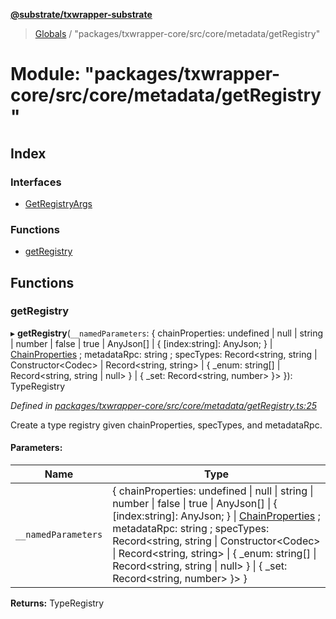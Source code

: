 **[@substrate/txwrapper-substrate](../README.md)**

> [Globals](../globals.md) / "packages/txwrapper-core/src/core/metadata/getRegistry"

# Module: "packages/txwrapper-core/src/core/metadata/getRegistry"

## Index

### Interfaces

* [GetRegistryArgs](../interfaces/_packages_txwrapper_core_src_core_metadata_getregistry_.getregistryargs.md)

### Functions

* [getRegistry](_packages_txwrapper_core_src_core_metadata_getregistry_.md#getregistry)

## Functions

### getRegistry

▸ **getRegistry**(`__namedParameters`: { chainProperties: undefined \| null \| string \| number \| false \| true \| AnyJson[] \| { [index:string]: AnyJson;  } \| [ChainProperties](../interfaces/_packages_txwrapper_core_src_types_codec_.chainproperties.md) ; metadataRpc: string ; specTypes: Record\<string, string \| Constructor\<Codec> \| Record\<string, string> \| { _enum: string[] \| Record\<string, string \| null>  } \| { _set: Record\<string, number>  }>  }): TypeRegistry

*Defined in [packages/txwrapper-core/src/core/metadata/getRegistry.ts:25](https://github.com/paritytech/txwrapper-core/blob/e071077/packages/txwrapper-core/src/core/metadata/getRegistry.ts#L25)*

Create a type registry given chainProperties, specTypes, and metadataRpc.

#### Parameters:

Name | Type |
------ | ------ |
`__namedParameters` | { chainProperties: undefined \| null \| string \| number \| false \| true \| AnyJson[] \| { [index:string]: AnyJson;  } \| [ChainProperties](../interfaces/_packages_txwrapper_core_src_types_codec_.chainproperties.md) ; metadataRpc: string ; specTypes: Record\<string, string \| Constructor\<Codec> \| Record\<string, string> \| { _enum: string[] \| Record\<string, string \| null>  } \| { _set: Record\<string, number>  }>  } |

**Returns:** TypeRegistry
